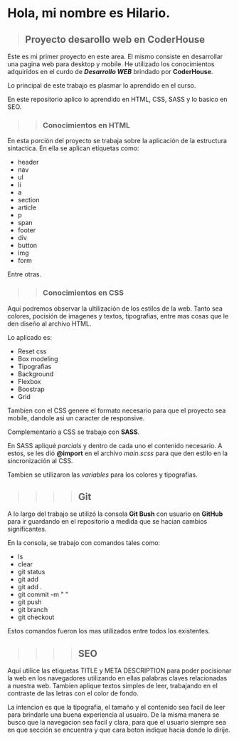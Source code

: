 # Hola, mi nombre es Hilario.

>## Proyecto desarollo web en CoderHouse


Este es mi primer proyecto en este area. El mismo consiste en desarrollar una pagina web para desktop y mobile. He utilizado los conocimientos adquiridos en el curdo de ***Desarrollo WEB*** brindado por **CoderHouse**.

Lo principal de este trabajo es plasmar lo aprendido en el curso.

En este repositorio aplico lo aprendido en HTML, CSS, SASS y lo basico en SEO.



>> ### Conocimientos en HTML
 
 En esta porción del proyecto se trabaja sobre la aplicación de la estructura sintactica. En ella se aplican etiquetas como:

- header
- nav
- ul
- li
- a 
- section
- article
- p
- span
- footer
- div
- button
- img
- form

Entre otras. 

>> ### Conocimientos en CSS

Aquí podremos observar la ultilización de los estilos de la web. Tanto sea colores, pocisión de imagenes y textos, tipografias, entre mas cosas que le den diseño al archivo HTML.

Lo aplicado es:

- Reset css
- Box modeling
- Tipografias
- Background 
- Flexbox
- Boostrap
- Grid

Tambien con el CSS genere el formato necesario para que el proyecto sea mobile, dandole asi un caracter de responsive. 


Complementario a CSS se trabajo con **SASS**.

En SASS apliqué *parcials* y dentro de cada uno el contenido necesario. A estos, se les dió **@import** en el archivo *main.scss* para que den estilo en la sincronización al CSS. 

Tambien se utilizaron las *variables* para los colores y tipografias.

>>>> ## Git

A lo largo del trabajo se utilizó la consola **Git Bush** con usuario en **GitHub** para ir guardando en el repositorio a medida que se hacian cambios significantes. 

En la consola, se trabajo con comandos tales como:

- ls
- clear
- git status
- git add
- git add .
- git commit -m " "
- git push
- git branch
- git checkout

Estos comandos fueron los mas utilizados entre todos los existentes. 

>>>> ## SEO

Aquí utilice las etiquetas TITLE y META DESCRIPTION para poder pocisionar la web en los navegadores utilizando en ellas palabras claves relacionadas a nuestra web.
Tambien aplique textos simples de leer, trabajando en el contraste de las letras con el color de fondo. 

La intencion es que la tipografia, el tamaño y el contenido sea facil de leer para brindarle una buena experiencia al usuairo.
De la misma manera se busco que la navegacion sea facil y clara, para que el usuario siempre sea en que sección se encuentra y que cara boton indique hacia donde lo dirije. 


